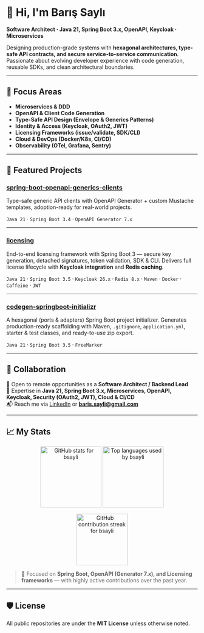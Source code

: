 # 👋 Hi, I'm Barış Saylı

**Software Architect · Java 21, Spring Boot 3.x, OpenAPI, Keycloak · Microservices**

Designing production-grade systems with **hexagonal architectures, type-safe API contracts, and secure service-to-service communication**. Passionate about evolving developer experience with code generation, reusable SDKs, and clean architectural boundaries.

---

## 🔭 Focus Areas

* **Microservices & DDD**
* **OpenAPI & Client Code Generation**
* **Type-Safe API Design (Envelope & Generics Patterns)**
* **Identity & Access (Keycloak, OAuth2, JWT)**
* **Licensing Frameworks (issue/validate, SDK/CLI)**
* **Cloud & DevOps (Docker/K8s, CI/CD)**
* **Observability (OTel, Grafana, Sentry)**

---

## 📂 Featured Projects

### [spring-boot-openapi-generics-clients](https://github.com/bsayli/spring-boot-openapi-generics-clients)

Type-safe generic API clients with OpenAPI Generator + custom Mustache templates, adoption-ready for real-world projects.

`Java 21` · `Spring Boot 3.4` · `OpenAPI Generator 7.x`

---

### [licensing](https://github.com/bsayli/licensing)

End-to-end licensing framework with Spring Boot 3 — secure key generation, detached signatures, token validation, SDK & CLI. Delivers full license lifecycle with **Keycloak integration** and **Redis caching**.

`Java 21` · `Spring Boot 3.5` · `Keycloak 26.x` · `Redis 8.x` · `Maven` · `Docker` · `Caffeine` · `JWT`

---

### [codegen-springboot-initializr](https://github.com/bsayli/codegen-springboot-initializr)

A hexagonal (ports & adapters) Spring Boot project initializer. Generates production-ready scaffolding with Maven, `.gitignore`, `application.yml`, starter & test classes, and ready-to-use zip export.

`Java 21` · `Spring Boot 3.5` · `FreeMarker`

---

## 🤝 Collaboration

💼 Open to remote opportunities as a **Software Architect / Backend Lead**  
🔑 Expertise in **Java 21, Spring Boot 3.x, Microservices, OpenAPI, Keycloak, Security (OAuth2, JWT), Cloud & CI/CD**  
📬 Reach me via [LinkedIn](https://www.linkedin.com/in/bsayli/) or **baris.sayli@gmail.com**

---

## 📈 My Stats

<p align="center">
  <img
    src="https://github-readme-stats.vercel.app/api?username=bsayli&show_icons=true&hide_border=true&hide_rank=true&hide=contribs&count_private=true&cache_seconds=7200"
    alt="GitHub stats for bsayli"
    height="160"
  />
  <img
    src="https://github-readme-stats.vercel.app/api/top-langs/?username=bsayli&layout=compact&hide_border=true&langs_count=6&cache_seconds=7200"
    alt="Top languages used by bsayli"
    height="160"
  />
</p>

<p align="center">
  <img
    src="https://streak-stats.demolab.com?user=bsayli&theme=default&hide_border=true&cache_seconds=3600"
    alt="GitHub contribution streak for bsayli"
    height="135"
    loading="lazy"
  />
</p>

> 🚀 Focused on **Spring Boot, OpenAPI (Generator 7.x), and Licensing frameworks** — with highly active contributions over the past year.

---

## 🛡 License

All public repositories are under the **MIT License** unless otherwise noted.
